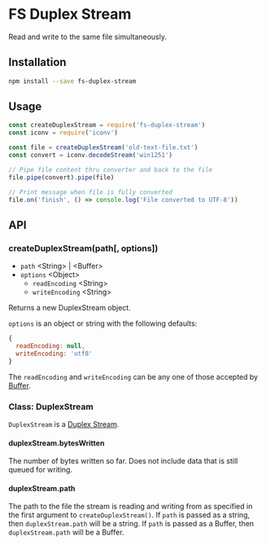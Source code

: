# FS Duplex Stream

Read and write to the same file simultaneously.

## Installation

```sh
npm install --save fs-duplex-stream
```

## Usage

```js
const createDuplexStream = require('fs-duplex-stream')
const iconv = require('iconv')

const file = createDuplexStream('old-text-file.txt')
const convert = iconv.decodeStream('win1251')

// Pipe file content thru converter and back to the file
file.pipe(convert).pipe(file)

// Print message when file is fully converted
file.on('finish', () => console.log('File converted to UTF-8'))
```

## API

### createDuplexStream(path[, options])

+ `path` &lt;String&gt; | &lt;Buffer&gt;
+ `options` &lt;Object&gt;
  + `readEncoding` &lt;String&gt;
  + `writeEncoding` &lt;String&gt;

Returns a new DuplexStream object.

`options` is an object or string with the following defaults:

```js
{
  readEncoding: null,
  writeEncoding: 'utf8'
}
```

The `readEncoding` and `writeEncoding` can be any one of those accepted by
[Buffer][].

### Class: DuplexStream

`DuplexStream` is a [Duplex Stream][].

#### duplexStream.bytesWritten

The number of bytes written so far. Does not include data that is still queued
for writing.

#### duplexStream.path

The path to the file the stream is reading and writing from as specified in the
first argument to `createDuplexStream()`. If `path` is passed as a string, then
`duplexStream.path` will be a string. If `path` is passed as a Buffer, then
`duplexStream.path` will be a Buffer.

[Buffer]: https://nodejs.org/api/buffer.html#buffer_buffer
[Duplex Stream]: https://nodejs.org/api/stream.html#stream_class_stream_duplex
